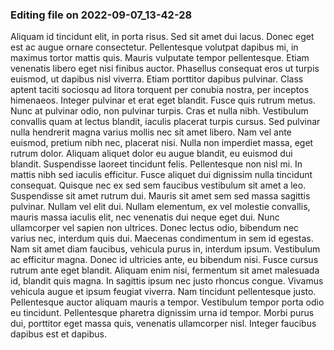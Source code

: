

### Editing file on 2022-09-07_13-42-28

Aliquam id tincidunt elit, in porta risus. Sed sit amet dui lacus. Donec eget est ac augue ornare consectetur. Pellentesque volutpat dapibus mi, in maximus tortor mattis quis. Mauris vulputate tempor pellentesque. Etiam venenatis libero eget nisi finibus auctor. Phasellus consequat eros ut turpis euismod, ut dapibus nisl viverra. Etiam porttitor dapibus pulvinar. Class aptent taciti sociosqu ad litora torquent per conubia nostra, per inceptos himenaeos. Integer pulvinar et erat eget blandit. Fusce quis rutrum metus.
Nunc at pulvinar odio, non pulvinar turpis. Cras et nulla nibh. Vestibulum convallis quam at lectus blandit, iaculis placerat turpis cursus. Sed pulvinar nulla hendrerit magna varius mollis nec sit amet libero. Nam vel ante euismod, pretium nibh nec, placerat nisi. Nulla non imperdiet massa, eget rutrum dolor. Aliquam aliquet dolor eu augue blandit, eu euismod dui blandit. Suspendisse laoreet tincidunt felis. Pellentesque non nisl mi. In mattis nibh sed iaculis efficitur. Fusce aliquet dui dignissim nulla tincidunt consequat. Quisque nec ex sed sem faucibus vestibulum sit amet a leo. Suspendisse sit amet rutrum dui. Mauris sit amet sem sed massa sagittis pulvinar.
Nullam vel elit dui. Nullam elementum, ex vel molestie convallis, mauris massa iaculis elit, nec venenatis dui neque eget dui. Nunc ullamcorper vel sapien non ultrices. Donec lectus odio, bibendum nec varius nec, interdum quis dui. Maecenas condimentum in sem id egestas. Nam sit amet diam faucibus, vehicula purus in, interdum ipsum. Vestibulum ac efficitur magna. Donec id ultricies ante, eu bibendum nisi. Fusce cursus rutrum ante eget blandit. Aliquam enim nisi, fermentum sit amet malesuada id, blandit quis magna.
In sagittis ipsum nec justo rhoncus congue. Vivamus vehicula augue et ipsum feugiat viverra. Nam tincidunt pellentesque justo. Pellentesque auctor aliquam mauris a tempor. Vestibulum tempor porta odio eu tincidunt. Pellentesque pharetra dignissim urna id tempor. Morbi purus dui, porttitor eget massa quis, venenatis ullamcorper nisl. Integer faucibus dapibus est et dapibus.



